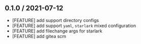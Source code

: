 ## 0.1.0 / 2021-07-12

* [FEATURE] add support directory configs
* [FEATURE] add support `yaml`, `starlark` mixed configuration
* [FEATURE] add filechange args for starlark
* [FEATURE] add gitea scm
